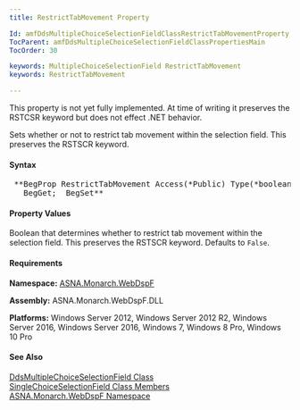 ```yaml
---
title: RestrictTabMovement Property

Id: amfDdsMultipleChoiceSelectionFieldClassRestrictTabMovementProperty
TocParent: amfDdsMultipleChoiceSelectionFieldClassPropertiesMain
TocOrder: 30

keywords: MultipleChoiceSelectionField RestrictTabMovement
keywords: RestrictTabMovement

---
```


This property is not yet fully implemented. At time of writing it preserves the RSTCSR keyword but does not effect .NET behavior.

Sets whether or not to restrict tab movement within the selection field. This preserves the RSTSCR keyword.

#### Syntax
<pre class="prettyprint"> **BegProp RestrictTabMovement Access(*Public) Type(*boolean) Modifier(*Overrides)
   BegGet;  BegSet** </pre>

#### Property Values
Boolean that determines whether to restrict tab movement within the selection field. This preserves the RSTSCR keyword. Defaults to <code>False</code>.

#### Requirements
**Namespace:** [ASNA.Monarch.WebDspF](amfWebDspFNamespace.html)

**Assembly:** ASNA.Monarch.WebDspF.DLL

**Platforms:** Windows Server 2012, Windows Server 2012 R2, Windows Server 2016, Windows Server 2016, Windows 7, Windows 8 Pro, Windows 10 Pro

#### See Also
[ DdsMultipleChoiceSelectionField Class](amfDdsMultipleChoiceSelectionFieldClass.html) <br clear="none" />[ SingleChoiceSelectionField Class Members](amfDdsMultipleChoiceSelectionFieldClassMembers.html)<br clear="none" />[ ASNA.Monarch.WebDspF Namespace](amfWebDspFNamespace.html)
